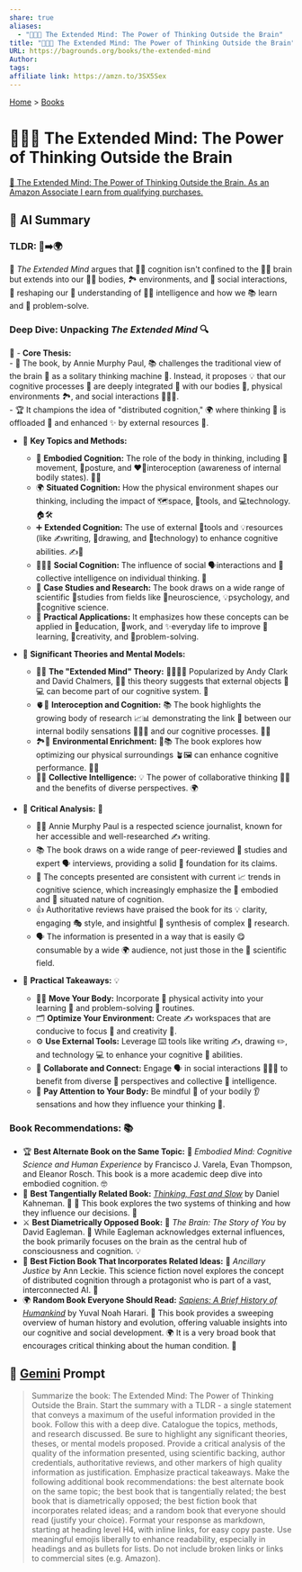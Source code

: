 ```yaml
---
share: true
aliases:
  - "🧠🌐💡 The Extended Mind: The Power of Thinking Outside the Brain"
title: "🧠🌐💡 The Extended Mind: The Power of Thinking Outside the Brain"
URL: https://bagrounds.org/books/the-extended-mind
Author: 
tags: 
affiliate link: https://amzn.to/3SX5Sex
---
```

[Home](../index.md) > [Books](./index.md)  
# 🧠🌐💡 The Extended Mind: The Power of Thinking Outside the Brain  
[🛒 The Extended Mind: The Power of Thinking Outside the Brain. As an Amazon Associate I earn from qualifying purchases.](https://amzn.to/3SX5Sex)  
  
## 🤖 AI Summary  
### **TLDR:** 🧠➡️🌍  
🧠 _The Extended Mind_ argues that 🧠💡 cognition isn't confined to the 🧠👤 brain but extends into our 🤸‍♀️ bodies, 🏞️ environments, and 🤝 social interactions, 🔄 reshaping our 🧠 understanding of 🧠💡 intelligence and how we 📚 learn and 🧩 problem-solve.  
  
### **Deep Dive: Unpacking _The Extended Mind_** 🔍  
🧠 - **Core Thesis:**  
    - 🧠 The book, by Annie Murphy Paul, 📚 challenges the traditional view of the brain 🧠 as a solitary thinking machine 🤖. Instead, it proposes 💡 that our cognitive processes 🤔 are deeply integrated 🤝 with our bodies 💪, physical environments 🏞️, and social interactions 🧑‍🤝‍🧑.  
    - 🏆 It champions the idea of "distributed cognition," 🌍 where thinking 🤔 is offloaded 🚚 and enhanced ✨ by external resources 🧰.  
  
- 🎉 **Key Topics and Methods:**  
    - 🧠 **Embodied Cognition:** The role of the body in thinking, including 🤸movement, 🧍posture, and ❤️‍🔥interoception (awareness of internal bodily states). 🏃‍♀️  
    - 🌍 **Situated Cognition:** How the physical environment shapes our thinking, including the impact of 🗺️space, 🧰tools, and 💻technology. 🏠🛠️  
    - ➕ **Extended Cognition:** The use of external 🧰tools and 💡resources (like ✍️writing, 🎨drawing, and 📱technology) to enhance cognitive abilities. ✍️📱  
    - 🧑‍🤝‍🧑 **Social Cognition:** The influence of social 🗣️interactions and 👯collective intelligence on individual thinking. 🤝  
    - 🔬 **Case Studies and Research:** The book draws on a wide range of scientific 🧪studies from fields like 🧠neuroscience, 💡psychology, and 🧐cognitive science.  
    - 🚀 **Practical Applications:** It emphasizes how these concepts can be applied in 🏫education, 🏢work, and ✨everyday life to improve 🧠learning, 🎨creativity, and 🤔problem-solving.  
  
- 🧠 **Significant Theories and Mental Models:**  
    - 🧠💡 **The "Extended Mind" Theory:** 👨‍🏫👩‍🏫 Popularized by Andy Clark and David Chalmers, 🧠🔗 this theory suggests that external objects 📱💻 can become part of our cognitive system. 🤔  
    - 🫀🧠 **Interoception and Cognition:** 📚 The book highlights the growing body of research 📈📊 demonstrating the link 🔗 between our internal bodily sensations 💓😮‍💨 and our cognitive processes. 🤔🧠  
    - 🏞️🧠 **Environmental Enrichment:** 🏡📚 The book explores how optimizing our physical surroundings 🪴🖼️ can enhance cognitive performance. 💪🧠  
    - 🤝🧠 **Collective Intelligence:** 💡 The power of collaborative thinking 🤝🧠 and the benefits of diverse perspectives. 🌍  
  
- 🧐 **Critical Analysis:** 🧐  
    - 👩‍🔬 Annie Murphy Paul is a respected science journalist, known for her accessible and well-researched ✍️ writing.  
    - 📚 The book draws on a wide range of peer-reviewed 🔬 studies and expert 🗣️ interviews, providing a solid 🧱 foundation for its claims.  
    - 🧠 The concepts presented are consistent with current 📈 trends in cognitive science, which increasingly emphasize the 🧍 embodied and 📍 situated nature of cognition.  
    - 👍 Authoritative reviews have praised the book for its 💡 clarity, engaging 🎭 style, and insightful 🧩 synthesis of complex 🧪 research.  
    - 🗣️ The information is presented in a way that is easily 😋 consumable by a wide 🌍 audience, not just those in the 🔬 scientific field.  
  
- 🎯 **Practical Takeaways:** 💡  
    - 🏃‍♀️ **Move Your Body:** Incorporate 🤸 physical activity into your learning 🧠 and problem-solving 🧩 routines.  
    - 🗂️ **Optimize Your Environment:** Create ✍️ workspaces that are conducive to focus 🧘 and creativity 🎨.  
    - ⚙️ **Use External Tools:** Leverage ⌨️ tools like writing ✍️, drawing ✏️, and technology 💻 to enhance your cognitive 🧠 abilities.  
    - 🤝 **Collaborate and Connect:** Engage 🗣️ in social interactions 🧑‍🤝‍🧑 to benefit from diverse 🌈 perspectives and collective 🧠 intelligence.  
    - 🧘 **Pay Attention to Your Body:** Be mindful 🤔 of your bodily 👂 sensations and how they influence your thinking 🧠.  
  
### **Book Recommendations:** 📚  
- 🏆 **Best Alternate Book on the Same Topic:** 🧠 _Embodied Mind: Cognitive Science and Human Experience_ by Francisco J. Varela, Evan Thompson, and Eleanor Rosch. This book is a more academic deep dive into embodied cognition. 🤓  
- 🔗 **Best Tangentially Related Book:** _[Thinking, Fast and Slow](./thinking-fast-and-slow.md)_ by Daniel Kahneman. 🧠 🤔 This book explores the two systems of thinking and how they influence our decisions. 🤯  
- ⚔️ **Best Diametrically Opposed Book:** 🧠 _The Brain: The Story of You_ by David Eagleman. 🤔 While Eagleman acknowledges external influences, the book primarily focuses on the brain as the central hub of consciousness and cognition. 💡  
- 🤖 **Best Fiction Book That Incorporates Related Ideas:** 🌌 _Ancillary Justice_ by Ann Leckie. This science fiction novel explores the concept of distributed cognition through a protagonist who is part of a vast, interconnected AI. 🤖  
- 🌍 **Random Book Everyone Should Read:** _[Sapiens: A Brief History of Humankind](./sapiens-a-brief-history-of-humankind.md)_ by Yuval Noah Harari. 📖 This book provides a sweeping overview of human history and evolution, offering valuable insights into our cognitive and social development. 🌍 It is a very broad book that encourages critical thinking about the human condition. 🤔  
  
## 💬 [Gemini](https://gemini.google.com) Prompt  
> Summarize the book: The Extended Mind: The Power of Thinking Outside the Brain. Start the summary with a TLDR - a single statement that conveys a maximum of the useful information provided in the book. Follow this with a deep dive. Catalogue the topics, methods, and research discussed. Be sure to highlight any significant theories, theses, or mental models proposed. Provide a critical analysis of the quality of the information presented, using scientific backing, author credentials, authoritative reviews, and other markers of high quality information as justification. Emphasize practical takeaways. Make the following additional book recommendations: the best alternate book on the same topic; the best book that is tangentially related; the best book that is diametrically opposed; the best fiction book that incorporates related ideas; and a random book that everyone should read (justify your choice). Format your response as markdown, starting at heading level H4, with inline links, for easy copy paste. Use meaningful emojis liberally to enhance readability, especially in headings and as bullets for lists. Do not include broken links or links to commercial sites (e.g. Amazon).